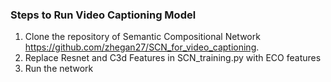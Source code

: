 ### Steps to Run Video Captioning Model

1. Clone the repository of Semantic Compositional Network https://github.com/zhegan27/SCN_for_video_captioning.
2. Replace Resnet and C3d Features in SCN_training.py with ECO features
3. Run the network
